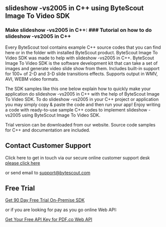 ## slideshow -vs2005 in C++ using ByteScout Image To Video SDK

### Make slideshow -vs2005 in C++: ### Tutorial on how to do slideshow -vs2005 in C++

Every ByteScout tool contains example C++ source codes that you can find here or in the folder with installed ByteScout product. ByteScout Image To Video SDK was made to help with slideshow -vs2005 in C++. ByteScout Image To Video SDK is the software development kit that can take a set of images and generate video slide show from them. Includes built-in support for 100+ of 2-D and 3-D slide transitions effects. Supports output in WMV, AVI, WEBM video formats.

The SDK samples like this one below explain how to quickly make your application do slideshow -vs2005 in C++ with the help of ByteScout Image To Video SDK. To do slideshow -vs2005 in your C++ project or application you may simply copy & paste the code and then run your app! Enjoy writing a code with ready-to-use sample C++ codes to implement slideshow -vs2005 using ByteScout Image To Video SDK.

Trial version can be downloaded from our website. Source code samples for C++ and documentation are included.

## Contact Customer Support

Click here to get in touch via our secure online customer support desk [please click here](https://bytescout.zendesk.com/hc/en-us/requests/new?subject=ByteScout%20Image%20To%20Video%20SDK%20Question)

or send email to [support@bytescout.com](mailto:support@bytescout.com?subject=ByteScout%20Image%20To%20Video%20SDK%20Question) 

## Free Trial

[Get 90 Day Free Trial On-Premise SDK](https://bytescout.com/download/web-installer?utm_source=github-readme)

or if you are looking for pay as you go online Web API:

[Get Your Free API Key for PDF.co Web API](https://pdf.co/documentation/api?utm_source=github-readme)